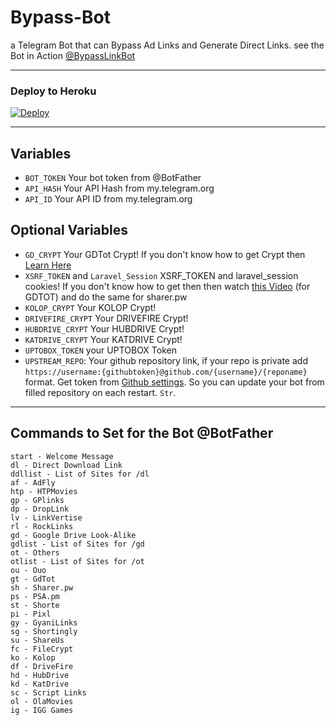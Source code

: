 # Bypass-Bot

a Telegram Bot that can Bypass Ad Links and Generate Direct Links. see the Bot in Action [@BypassLinkBot](https://t.me/BypassLinkBot)

---


### Deploy to Heroku
[![Deploy](https://www.herokucdn.com/deploy/button.svg)](https://heroku.com/deploy?template=https://github.com/aa3523099/liknkbympaaser)                     

---

## Variables

- `BOT_TOKEN` Your bot token from @BotFather
- `API_HASH` Your API Hash from my.telegram.org
- `API_ID` Your API ID from my.telegram.org

## Optional Variables
- `GD_CRYPT` Your GDTot Crypt! If you don't know how to get Crypt then [Learn Here](https://www.youtube.com/watch?v=EfZ29CotRSU)
- `XSRF_TOKEN` and `Laravel_Session` XSRF_TOKEN and laravel_session cookies! If you don't know how to get then then watch [this Video](https://www.youtube.com/watch?v=EfZ29CotRSU) (for GDTOT) and do the same for sharer.pw
- `KOLOP_CRYPT` Your KOLOP Crypt!
- `DRIVEFIRE_CRYPT` Your DRIVEFIRE Crypt!
- `HUBDRIVE_CRYPT` Your HUBDRIVE Crypt!
- `KATDRIVE_CRYPT` Your KATDRIVE Crypt!
- `UPTOBOX_TOKEN` your UPTOBOX Token
- `UPSTREAM_REPO`: Your github repository link, if your repo is private add `https://username:{githubtoken}@github.com/{username}/{reponame}` format. Get token from [Github settings](https://github.com/settings/tokens). So you can update your bot from filled repository on each restart. `Str`.
---



## Commands to Set for the Bot @BotFather

```
start - Welcome Message
dl - Direct Download Link
ddllist - List of Sites for /dl
af - AdFly
htp - HTPMovies
gp - GPlinks
dp - DropLink
lv - LinkVertise
rl - RockLinks
gd - Google Drive Look-Alike
gdlist - List of Sites for /gd
ot - Others
otlist - List of Sites for /ot
ou - Ouo
gt - GdTot
sh - Sharer.pw
ps - PSA.pm
st - Shorte
pi - Pixl
gy - GyaniLinks
sg - Shortingly
su - ShareUs
fc - FileCrypt
ko - Kolop
df - DriveFire
hd - HubDrive
kd - KatDrive
sc - Script Links
ol - OlaMovies
ig - IGG Games
```

